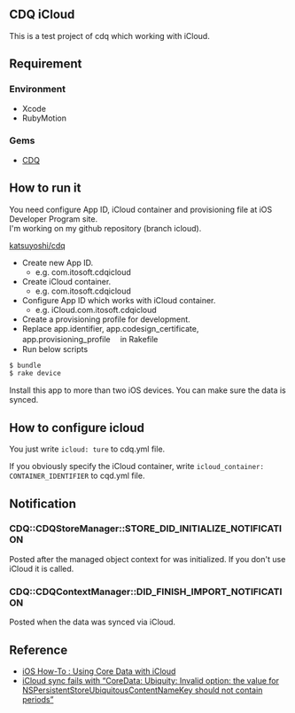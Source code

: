 ## CDQ iCloud

This is a test project of cdq which working with iCloud.


## Requirement

### Environment

- Xcode
- RubyMotion

### Gems

- [CDQ](https://github.com/infinitered/cdq)

## How to run it

You need configure App ID, iCloud container and provisioning file at iOS Developer Program site.  
I'm working on my github repository (branch icloud).

[katsuyoshi/cdq](https://github.com/katsuyoshi/cdq)


- Create new App ID.  
    - e.g. com.itosoft.cdqicloud  
- Create iCloud container.
    - e.g. com.itosoft.cdqicloud
- Configure App ID which works with iCloud container.
    - e.g. iCloud.com.itosoft.cdqicloud
- Create a provisioning profile for development.
- Replace app.identifier, app.codesign_certificate, app.provisioning_profile　 in Rakefile
- Run below scripts

```sh
$ bundle
$ rake device
```

Install this app to more than two iOS devices. You can make sure the data is synced.


## How to configure icloud

You just write ```icloud: ture``` to cdq.yml file.

If you obviously specify the iCloud container, write ```icloud_container: CONTAINER_IDENTIFIER``` to cqd.yml file.



## Notification

### CDQ::CDQStoreManager::STORE_DID_INITIALIZE_NOTIFICATION

Posted after the managed object context for was initialized. If you don't use iCloud it is called.

### CDQ::CDQContextManager::DID_FINISH_IMPORT_NOTIFICATION

Posted when the data was synced via iCloud.


## Reference

- [iOS How-To : Using Core Data with iCloud](http://goddess-gate.com/dc2/index.php/post/452)
- [iCloud sync fails with “CoreData: Ubiquity: Invalid option: the value for NSPersistentStoreUbiquitousContentNameKey should not contain periods”](http://stackoverflow.com/questions/19209504/icloud-sync-fails-with-coredata-ubiquity-invalid-option-the-value-for-nspers)

